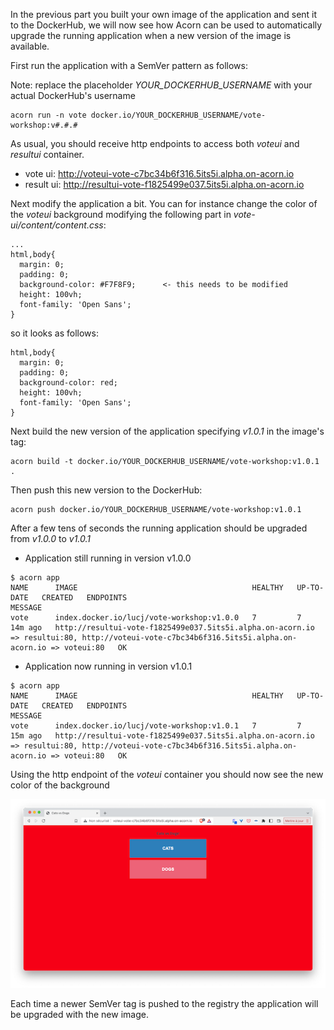 In the previous part you built your own image of the application and sent it to the DockerHub, we will now see how Acorn can be used to automatically upgrade the running application when a new version of the image is available.

First run the application with a SemVer pattern as follows:

Note: replace the placeholder *YOUR_DOCKERHUB_USERNAME* with your actual DockerHub's username

```
acorn run -n vote docker.io/YOUR_DOCKERHUB_USERNAME/vote-workshop:v#.#.#
```

As usual, you should receive http endpoints to access both *voteui* and *resultui* container.

- vote ui: http://voteui-vote-c7bc34b6f316.5its5i.alpha.on-acorn.io
- result ui: http://resultui-vote-f1825499e037.5its5i.alpha.on-acorn.io

Next modify the application a bit. You can for instance change the color of the *voteui* background modifying the following part in *vote-ui/content/content.css*:

```
...
html,body{
  margin: 0;
  padding: 0;
  background-color: #F7F8F9;      <- this needs to be modified
  height: 100vh;
  font-family: 'Open Sans';
}
```

so it looks as follows:

```
html,body{
  margin: 0;
  padding: 0;
  background-color: red;
  height: 100vh;
  font-family: 'Open Sans';
}
```

Next build the new version of the application specifying *v1.0.1* in the image's tag:

```
acorn build -t docker.io/YOUR_DOCKERHUB_USERNAME/vote-workshop:v1.0.1 .
```

Then push this new version to the DockerHub:

```
acorn push docker.io/YOUR_DOCKERHUB_USERNAME/vote-workshop:v1.0.1
```

After a few tens of seconds the running application should be upgraded from *v1.0.0* to *v1.0.1*

- Application still running in version v1.0.0

```
$ acorn app
NAME      IMAGE                                       HEALTHY   UP-TO-DATE   CREATED   ENDPOINTS                                                                                                                                          MESSAGE
vote      index.docker.io/lucj/vote-workshop:v1.0.0   7         7            14m ago   http://resultui-vote-f1825499e037.5its5i.alpha.on-acorn.io => resultui:80, http://voteui-vote-c7bc34b6f316.5its5i.alpha.on-acorn.io => voteui:80   OK
```

- Application now running in version v1.0.1

```
$ acorn app
NAME      IMAGE                                       HEALTHY   UP-TO-DATE   CREATED   ENDPOINTS                                                                                                                                          MESSAGE
vote      index.docker.io/lucj/vote-workshop:v1.0.1   7         7            15m ago   http://resultui-vote-f1825499e037.5its5i.alpha.on-acorn.io => resultui:80, http://voteui-vote-c7bc34b6f316.5its5i.alpha.on-acorn.io => voteui:80   OK
```

Using the http endpoint of the *voteui* container you should now see the new color of the background

![Vote UI](./images/upgrade/vote-ui.png)

Each time a newer SemVer tag is pushed to the registry the application will be upgraded with the new image.

